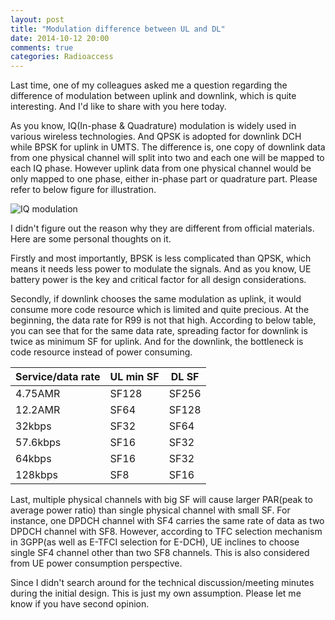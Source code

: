 ```yaml
---
layout: post
title: "Modulation difference between UL and DL"
date: 2014-10-12 20:00
comments: true
categories: Radioaccess
---
```


Last time, one of my colleagues asked me a question regarding the difference of modulation between uplink and downlink, which is quite interesting. And I'd like to share with you here today.

<!--more--> 

As you know, IQ(In-phase & Quadrature) modulation is widely used in various wireless technologies. And QPSK is adopted for downlink DCH while BPSK for uplink in UMTS. The difference is, one copy of downlink data from one physical channel will split into two and each one will be mapped to each IQ phase. However uplink data from one physical channel would be only mapped to one phase, either in-phase part or quadrature part. Please refer to below figure for illustration.

![IQ modulation](https://dl.dropboxusercontent.com/u/6459697/blogimage/20141012_iq_modulation.png)

I didn't figure out the reason why they are different from official materials. Here are some personal thoughts on it.

Firstly and most importantly, BPSK is less complicated than QPSK, which means it needs less power to modulate the signals. And as you know, UE battery power is the key and critical factor for all design considerations.

Secondly, if downlink chooses the same modulation as uplink, it would consume more code resource which is limited and quite precious. At the beginning, the data rate for R99 is not that high. According to below table, you can see that for the same data rate, spreading factor for downlink is twice as minimum SF for uplink. And for the downlink, the bottleneck is code resource instead of power consuming.

|  Service/data rate  |  UL min SF  |  DL SF  |
|-----------|---------|---------|
|  4.75AMR  |  SF128  |  SF256  |
|  12.2AMR  |  SF64  |  SF128  |
|  32kbps  |  SF32  |  SF64  |
|  57.6kbps  |  SF16  |  SF32  |
|  64kbps  |  SF16  |  SF32  |
|  128kbps  |  SF8  |  SF16  |

Last, multiple physical channels with big SF will cause larger PAR(peak to average power ratio) than single physical channel with small SF. For instance, one DPDCH channel with SF4 carries the same rate of data as two DPDCH channel with SF8. However, according to TFC selection mechanism in 3GPP(as well as E-TFCI selection for E-DCH), UE inclines to choose single SF4 channel other than two SF8 channels. This is also considered from UE power consumption perspective.

Since I didn't search around for the technical discussion/meeting minutes during the initial design. This is just my own assumption. Please let me know if you have second opinion.

